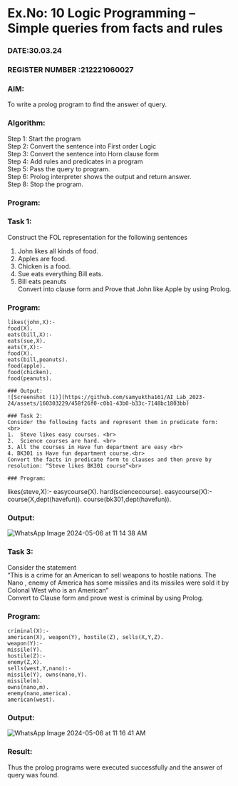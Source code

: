 # Ex.No: 10  Logic Programming –  Simple queries from facts and rules
### DATE:30.03.24                                                                            
### REGISTER NUMBER :212221060027 
### AIM: 
To write a prolog program to find the answer of query. 
###  Algorithm:
 Step 1: Start the program <br> 
 Step 2: Convert the sentence into First order Logic  <br> 
 Step 3:  Convert the sentence into Horn clause form  <br> 
 Step 4: Add rules and predicates in a program   <br> 
 Step 5:  Pass the query to program. <br> 
 Step 6: Prolog interpreter shows the output and return answer. <br> 
 Step 8:  Stop the program.
### Program:
### Task 1:
Construct the FOL representation for the following sentences <br> 
1.	John likes all kinds of food.  <br> 
2.	Apples are food.  <br> 
3.	Chicken is a food.  <br> 
4.	Sue eats everything Bill eats. <br> 
5.	 Bill eats peanuts  <br> 
   Convert into clause form and Prove that John like Apple by using Prolog. <br> 
### Program:
```
likes(john,X):-
food(X).
eats(bill,X):-
eats(sue,X).
eats(Y,X):-
food(X).
eats(bill,peanuts).
food(apple).
food(chicken).
food(peanuts).

### Output:
![Screenshot (1)](https://github.com/samyuktha161/AI_Lab_2023-24/assets/160303229/458f26f0-c0b1-43b0-b33c-7148bc1803bb)

### Task 2:
Consider the following facts and represent them in predicate form: <br>              
1.	Steve likes easy courses. <br> 
2.	Science courses are hard. <br> 
3. All the courses in Have fun department are easy <br> 
4. BK301 is Have fun department course.<br> 
Convert the facts in predicate form to clauses and then prove by resolution: “Steve likes BK301 course”<br> 

### Program:
```
likes(steve,X):- 
easycourse(X). 
hard(sciencecourse). 
easycourse(X):- 
course(X,dept(havefun)). 
course(bk301,dept(havefun)).

### Output:
![WhatsApp Image 2024-05-06 at 11 14 38 AM](https://github.com/Bhavyashree04/AI_Lab_2023-24/assets/123474504/04e8d2da-22e9-4f69-9b2b-e8da5f9cb1db)

### Task 3:
Consider the statement <br> 
“This is a crime for an American to sell weapons to hostile nations. The Nano , enemy of America has some missiles and its missiles were sold it by Colonal West who is an American” <br> 
Convert to Clause form and prove west is criminal by using Prolog.<br> 
### Program:
```
criminal(X):-
american(X), weapon(Y), hostile(Z), sells(X,Y,Z).
weapon(Y):-
missile(Y).
hostile(Z):-
enemy(Z,X).
sells(west,Y,nano):-
missile(Y), owns(nano,Y).
missile(m).
owns(nano,m).
enemy(nano,america).
american(west).
```

### Output:
![WhatsApp Image 2024-05-06 at 11 16 41 AM](https://github.com/Bhavyashree04/AI_Lab_2023-24/assets/123474504/562c97e5-6472-4c0c-b066-32a25a33e34a)

### Result:
Thus the prolog programs were executed successfully and the answer of query was found.
